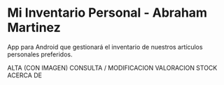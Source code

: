 # Mi Inventario Personal - Abraham Martinez

App para Android que gestionará el inventario de nuestros artículos personales preferidos.

ALTA (CON IMAGEN)
CONSULTA / MODIFICACION
VALORACION STOCK
ACERCA DE




